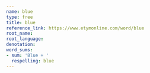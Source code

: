 ```yaml
---
name: blue
type: free
title: blue
reference_link: https://www.etymonline.com/word/blue
root_name: 
root_language: 
denotation: 
word_sums:
- sum: 'Blue + '
  respelling: blue
---
```

